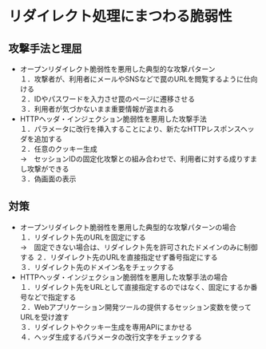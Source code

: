  # リダイレクト処理にまつわる脆弱性

 ## 攻撃手法と理屈
 - オープンリダイレクト脆弱性を悪用した典型的な攻撃パターン  
１．攻撃者が、利用者にメールやSNSなどで罠のURLを閲覧するように仕向ける  
２．IDやパスワードを入力させ罠のページに遷移させる  
３．利用者が気づかないまま重要情報が盗まれる
 - HTTPヘッダ・インジェクション脆弱性を悪用した攻撃手法  
１．パラメータに改行を挿入することにより、新たなHTTPレスポンスヘッダを追加する  
２．任意のクッキー生成  
	→　セッションIDの固定化攻撃との組み合わせで、利用者に対する成りすまし攻撃ができる  
３．偽画面の表示
 ## 対策
 - オープンリダイレクト脆弱性を悪用した典型的な攻撃パターンの場合  
１．リダイレクト先のURLを固定にする  
	→　固定できない場合は、リダイレクト先を許可されたドメインのみに制御する
２．リダイレクト先のURLを直接指定せず番号指定にする  
３．リダイレクト先のドメイン名をチェックする
 - HTTPヘッダ・インジェクション脆弱性を悪用した攻撃手法の場合  
１．リダイレクト先をURLとして直接指定するのではなく、固定にするか番号などで指定する  
２．Webアプリケーション開発ツールの提供するセッション変数を使ってURLを受け渡す  
３．リダイレクトやクッキー生成を専用APIにまかせる  
４．ヘッダ生成するパラメータの改行文字をチェックする
